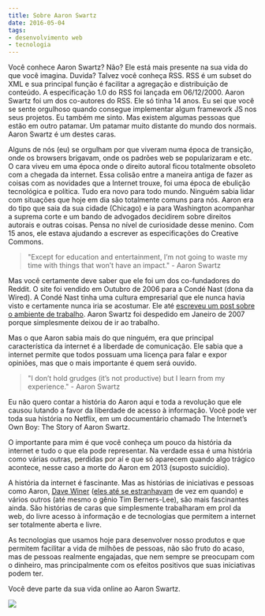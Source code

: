 ```yaml
---
title: Sobre Aaron Swartz
date: 2016-05-04
tags:
- desenvolvimento web
- tecnologia
---
```


Você conhece Aaron Swartz? Não? Ele está mais presente na sua vida do que você imagina. Duvida? Talvez você conheça RSS. RSS é um subset do XML e sua principal função é facilitar a agregação e distribuição de conteúdo. A especificação 1.0 do RSS foi lançada em 06/12/2000\. Aaron Swartz foi um dos co-autores do RSS. Ele só tinha 14 anos. Eu sei que você se sente orgulhoso quando consegue implementar algum framework JS nos seus projetos. Eu também me sinto. Mas existem algumas pessoas que estão em outro patamar. Um patamar muito distante do mundo dos normais. Aaron Swartz é um destes caras.

Alguns de nós (eu) se orgulham por que viveram numa época de transição, onde os browsers brigavam, onde os padrões web se popularizaram e etc. O cara viveu em uma época onde o direito autoral ficou totalmente obsoleto com a chegada da internet. Essa colisão entre a maneira antiga de fazer as coisas com as novidades que a Internet trouxe, foi uma época de ebulição tecnológica e política. Tudo era novo para todo mundo. Ninguém sabia lidar com situações que hoje em dia são totalmente comuns para nós. Aaron era do tipo que saia da sua cidade (Chicago) e ia para Washington acompanhar a suprema corte e um bando de advogados decidirem sobre direitos autorais e outras coisas. Pensa no nível de curiosidade desse menino. Com 15 anos, ele estava ajudando a escrever as especificações do Creative Commons.

> "Except for education and entertainment, I’m not going to waste my time with things that won’t have an impact." - Aaron Swartz

Mas você certamente deve saber que ele foi um dos co-fundadores do Reddit. O site foi vendido em Outubro de 2006 para a Condé Nast (dona da Wired). A Condé Nast tinha uma cultura empresarial que ele nunca havia visto e certamente nunca iria se acostumar. Ele até [escreveu um post sobre o ambiente de trabalho](http://www.aaronsw.com/weblog/officespace). Aaron Swartz foi despedido em Janeiro de 2007 porque simplesmente deixou de ir ao trabalho.

Mas o que Aaron sabia mais do que ninguém, era que principal característica da internet é a liberdade de comunicação. Ele sabia que a internet permite que todos possuam uma licença para falar e expor opiniões, mas que o mais importante é quem será ouvido.

> "I don’t hold grudges (it’s not productive) but I learn from my experience." - Aaron Swartz

Eu não quero contar a história do Aaron aqui e toda a revolução que ele causou lutando a favor da liberdade de acesso à informação. Você pode ver toda sua história no Netflix, em um documentário chamado The Internet’s Own Boy: The Story of Aaron Swartz.

O importante para mim é que você conheça um pouco da história da internet e tudo o que ela pode representar. Na verdade essa é uma história como várias outras, perdidas por aí e que só aparecem quando algo trágico acontece, nesse caso a morte do Aaron em 2013 (suposto suicídio).

A história da internet é fascinante. Mas as histórias de iniciativas e pessoas como Aaron, [Dave Winer](http://tableless.com.br/porque-voce-deve-sua-vida-dave-winer/) ([eles até se estranhavam](http://www.aaronsw.com/weblog/000988) de vez em quando) e vários outros (até mesmo o gênio Tim Berners-Lee), são mais fascinantes ainda. São histórias de caras que simplesmente trabalharam em prol da web, do livre acesso à informação e de tecnologias que permitem a internet ser totalmente aberta e livre.

As tecnologias que usamos hoje para desenvolver nosso produtos e que permitem facilitar a vida de milhões de pessoas, não são fruto do acaso, mas de pessoas realmente engajadas, que nem sempre se preocupam com o dinheiro, mas principalmente com os efeitos positivos que suas iniciativas podem ter.

Você deve parte da sua vida online ao Aaron Swartz.

![](https://feeds.feedburner.com/~r/diegoeisfeed/~4/ozx0sropAVY)

